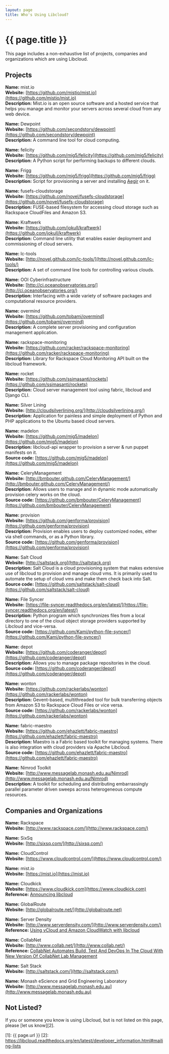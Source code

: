 ```yaml
---
layout: page
title: Who's Using Libcloud?
---
```


# {{ page.title }}

This page includes a non-exhaustive list of projects, companies and
organizations which are using Libcloud.

## Projects

**Name:** mist.io  
**Website:** [https://github.com/mistio/mist.io](https://github.com/mistio/mist.io)  
**Description:** Mist.io is an open source software and a hosted service that
helps you manage and monitor your servers across several cloud from any web
device.  

**Name:** Dewpoint  
**Website:** [https://github.com/secondstory/dewpoint](https://github.com/secondstory/dewpoint)  
**Description:** A command line tool for cloud computing.  

**Name:** felicity  
**Website:** [https://github.com/mig5/felicity](https://github.com/mig5/felicity)  
**Description:** A Python script for performing backups to different clouds.  

**Name:** Frigg  
**Website:** [https://github.com/mig5/frigg](https://github.com/mig5/frigg)  
**Description:** Script for provisioning a server and installing
[Aegir](http://aegirproject.org/) on it.  

**Name:** fusefs-cloudstorage  
**Website:** [https://github.com/novel/fusefs-cloudstorage](https://github.com/novel/fusefs-cloudstorage)  
**Description:** FUSE-based filesystem for accessing cloud storage such as
Rackspace CloudFiles and Amazon S3.

**Name:** Kraftwerk  
**Website:** [https://github.com/jokull/kraftwerk](https://github.com/jokull/kraftwerk)  
**Description:** Command line utility that enables easier deployment and commissioning of cloud servers.

**Name:** lc-tools  
**Website:** [http://novel.github.com/lc-tools/](http://novel.github.com/lc-tools/)  
**Description:** A set of command line tools for controlling various clouds.

**Name:** OOI Cyberinfrastructure  
**Website:** [http://ci.oceanobservatories.org/](http://ci.oceanobservatories.org/)  
**Description:** Interfacing with a wide variety of software packages and computational resource providers.  

**Name:** overmind  
**Website:** [https://github.com/tobami/overmind](https://github.com/tobami/overmind)  
**Description:** A complete server provisioning and configuration management application.  

**Name:** rackspace-monitoring  
**Website:** [https://github.com/racker/rackspace-monitoring](https://github.com/racker/rackspace-monitoring)  
**Description:** Library for Rackspace Cloud Monitoring API built on the libcloud framework.

**Name:** rocket  
**Website:** [https://github.com/ssimasanti/rockets](https://github.com/ssimasanti/rockets)  
**Description:** Cloud server management tool using fabric, libcloud and Django CLI.  

**Name:** Silver Lining  
**Website:** [http://cloudsilverlining.org/](http://cloudsilverlining.org/)  
**Description:** Application for painless and simple deployment of Python and
PHP applications to the Ubuntu based cloud servers.  

**Name:** madelon  
**Website:** [https://github.com/mig5/madelon](https://github.com/mig5/madelon)  
**Description:** libcloud-api wrapper to provision a server & run puppet
manifests on it.  
**Source code:** [https://github.com/mig5/madelon](https://github.com/mig5/madelon)  

**Name:** CeleryManagement  
**Website:** [http://bmbouter.github.com/CeleryManagement/](http://bmbouter.github.com/CeleryManagement/)  
**Description:** Allows users to manage and in dynamic mode automatically
provision celery works on the cloud.   
**Source code:** [https://github.com/bmbouter/CeleryManagement](https://github.com/bmbouter/CeleryManagement)

**Name:** provision  
**Website:** [https://github.com/genforma/provision](https://github.com/genforma/provision)  
**Description:** Provision enables users to deploy customized nodes, either via
shell commands, or as a Python library.   
**Source code:** [https://github.com/genforma/provision](https://github.com/genforma/provision)

**Name:** Salt Cloud  
**Website:** [http://saltstack.org](http://saltstack.org)  
**Description:** Salt Cloud is a cloud provisioning system that makes extensive
use of libcloud to  provision and manage cloud vms. It is primarily used to
automate the setup of cloud vms and make them check back into Salt.   
**Source code:** [https://github.com/saltstack/salt-cloud](https://github.com/saltstack/salt-cloud)

**Name:** File Syncer  
**Website:** [https://file-syncer.readthedocs.org/en/latest/](https://file-syncer.readthedocs.org/en/latest/)  
**Description:** Python program which synchronizes files from a local directory
to one of the cloud object storage providers supported by Libcloud and
vice-versa.  
**Source code:** [https://github.com/Kami/python-file-syncer/](https://github.com/Kami/python-file-syncer/)

**Name:** depot  
**Website:** [https://github.com/coderanger/depot](https://github.com/coderanger/depot)  
**Description:** Allows you to manage package repositories in the cloud.  
**Source code:** [https://github.com/coderanger/depot](https://github.com/coderanger/depot)

**Name:** wonton  
**Website:** [https://github.com/rackerlabs/wonton](https://github.com/rackerlabs/wonton)  
**Description:** Gevent-based, multithreaded tool for bulk transferring objects
from Amazon S3 to Rackspace Cloud Files or vice versa.  
**Source code:** [https://github.com/rackerlabs/wonton](https://github.com/rackerlabs/wonton)

**Name:** fabric-maestro  
**Website:** [https://github.com/ehazlett/fabric-maestro](https://github.com/ehazlett/fabric-maestro)  
**Description:** Maestro is a Fabric based toolkit for managing systems. There
is also integration with cloud providers via Apache Libcloud.  
**Source code:** [https://github.com/ehazlett/fabric-maestro](https://github.com/ehazlett/fabric-maestro)

**Name:** Nimrod Toolkit  
**Website:** [http://www.messagelab.monash.edu.au/Nimrod](http://www.messagelab.monash.edu.au/Nimrod)  
**Description:** A toolkit for scheduling and distributing embarrassingly
parallel parameter driven sweeps across heterogeneous compute resources.

## Companies and Organizations

**Name:** Rackspace  
**Website:** [http://www.rackspace.com/](http://www.rackspace.com/)

**Name:** SixSq  
**Website:** [http://sixsq.com/](http://sixsq.com/)

**Name:** CloudControl  
**Website:** [https://www.cloudcontrol.com/](https://www.cloudcontrol.com/)

**Name:** mist.io   
**Website:** [https://mist.io](https://mist.io)  

**Name:** Cloudkick  
**Website:** [https://www.cloudkick.com](https://www.cloudkick.com)  
**Reference:** [Announcing libcloud](https://www.cloudkick.com/blog/2009/jul/23/libcloud-announced/)

**Name:** GlobalRoute  
**Website:** [http://globalroute.net/](http://globalroute.net)

**Name:** Server Density  
**Website:** [http://www.serverdensity.com/](http://www.serverdensity.com/)  
**Reference:** [Using vCloud and Amazon CloudWatch with libcloud](http://blog.boxedice.com/2010/03/04/using-vcloud-and-amazon-cloudwatch-with-libcloud/)

**Name:** CollabNet  
**Website:** [http://www.collab.net/](http://www.collab.net/)  
**Reference:** [CollabNet Automates Build, Test And DevOps In The Cloud With New Version Of CollabNet Lab Management](http://www.itnewsonline.com/showprnstory.php?storyid=215128)

**Name:** Salt Stack  
**Website:** [http://saltstack.com/](http://saltstack.com/)  

**Name:** Monash eScience and Grid Engineering Laboratory  
**Website:** [http://www.messagelab.monash.edu.au](http://www.messagelab.monash.edu.au)  

## Not Listed?

If you or someone you know is using Libcloud, but is not listed on this page,
please [let us know][2].

[1]: {{ page.url }}
[2]: https://libcloud.readthedocs.org/en/latest/developer_information.html#mailing-lists
